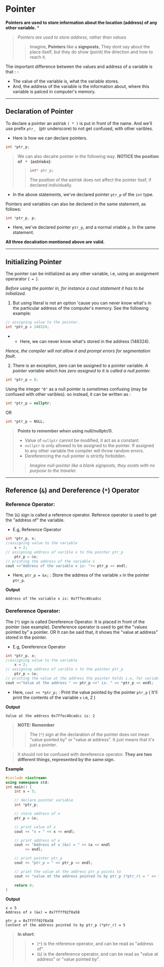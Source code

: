 # Pointer

**Pointers are used to store information about the location (address) of any other variable.** *

> *Pointers are used to store address, rather than values*
> >Imagine, **Pointers** like a **signposts**, They dont say about the place itself, but they do show (point) the direction and how to reach it.

The important difference between the values and address of a variable is that : -

* The value of the variable is, what the variable stores.
* And, the address of the variable is the information about, where this variable is palced in computer's memory.


****


## Declaration of Pointer

To declare a pointer an astrisk <code>( * )</code> is put in front of the name. And we'll use prefix <code>ptr_ </code> (ptr underscore) to not get confused, with other varibles.

- Here is how we can declare pointers.

```cpp
int *ptr_p;
```

> We can also decalre pointer in the following way. **NOTICE the position of <code>  *  </code> (astrisks)**:
>>
>> ```cpp
>>int* ptr_p; 
>>```
>> The position of the astrisk does not affect the pointer itsef, if declared individually.

- In the above statements, we've declared pointer <code>ptr_p</code> of the <code>int</code> type.

Pointers and variables can also be declared in the same statement, as follows:

```cpp
int *ptr_p, p;
```
- Here, we've declared pointer <code>ptr_p</code>, and a normal vriable <code>p</code>. In the same statement.

**All three decalration mentioned above are valid.**


****


## Initializing Pointer

The pointer can be initlialized as any other variable, i.e, using an assignment operarator (<code> = </code>).

*Before using the pointer in, for instance a cout statement it has to be initialized.*

1. But using literal is not an option 'cause you can never know what's in the particular address of the computer's memory. See the following example:

```cpp
// assigning value to the pointer.
int *ptr_p = 148324;
```
* * Here, we can never know what's stored in the address (148324).

 *Hence, the compiler will not allow it and prompt errors for segmentation fault.*

2. There is an exception, zero can be assigned to a pointer variable. *A pointer variable which has zero assigned to it is called a null pointer.*

```cpp
int *ptr_p = 0;
```
Using the integer <code>"0"</code> as a null pointer is sometimes confusing (may be confused with other varibles). so instead, it can be written as :

```cpp
int *ptr_p = nullptr;
```
OR

```cpp
int *ptr_p = NULL;
```

> **Points to remember when using null/nullptr/0.**
> * Value of <code>nullptr</code> cannot be modified, it act as a constant.
> * <code>nullptr</code> is only allowed to be assigned to the pointer. If assigned to any other variable the compiler will throw random errors.
> * Dereferencing the null pointer is strictly forbidden.
>> *Imagine null-pointer like a blank signposts, they exists with no purpose to the traveler.*


****


## Reference (<code>&</code>) and Dereference (<code>*</code>) Operator

### Reference Operator: 

The (<code>&</code>) sign is called a reference operator. Referece operator is used to get the "address of" the variable.

* E.g, Reference Operator

```cpp
int *ptr_p, x;
//assigning value to the variable
    x = 2;
// assigning address of varible x to the pointer ptr_p
    ptr_p = &x;
// printing the address of the variable x
cout <<"Address of the variable x is: "<< ptr_p << endl;
```
- Here, <code>ptr_p = &x;</code> : Store the address of the variable <code>x</code> in the pointer <code>ptr_p</code>.

**Output**

```
Address of the variable x is: 0x7ffec40cadcc
```

### Dereference Operator: 

The (<code>*</code>) sign is called Dereference Operator. It is placed in front of the pointer (see example). Dereference operator is used to get the "values pointed by" a pointer. OR It can be said that, it shows the "value at address" stored in the pointer.

* E.g, Dereference Operator

```cpp
int *ptr_p, x;
//assigning value to the variable
    x = 2;
// assigning address of varible x to the pointer ptr_p
    ptr_p = &x;
// printing the value at the address the pointer holds i.e, for variable x
cout <<"Value at the address " << ptr_p <<" is: " << *ptr_p << endl;
```
- Here, <code>cout << *ptr_p;</code> : Print the value pointed by the pointer <code>ptr_p</code> ( It'll print the contents of the variable <code>x</code> i.e, 2 )

**Output**

```
Value at the address 0x7ffec40cadcc is: 2
```

> **NOTE: Remember**
>> The (<code>*</code>) sign at the declaration of the pointer does not mean "value pointed by" or "value at address". It just means that it's just a pointer.

> It should not be confused with dereference operator. **They are two different things, represented by the same sign.**

**Example**

```cpp
#include <iostream>
using namespace std;
int main() {
    int x = 5;

    // declare pointer variable
    int *ptr_p;

    // store address of x
    ptr_p = &x;

    // print value of x
    cout << "x = " << x << endl;

    // print address of x
    cout << "Address of x (&x) = " << &x << endl
         << endl;

    // print pointer ptr_p
    cout << "ptr_p = " << ptr_p << endl;

    // print the value at the address ptr_p points to
    cout << "value at the address pointed to by ptr_p (*ptr_r) = " << *ptr_p << endl;
    
    return 0;
}
```

**Output**

```
x = 5
Address of x (&x) = 0x7ffff92f8a58

ptr_p = 0x7ffff92f8a58
Content of the address pointed to by ptr_p (*ptr_r) = 5
```

> **In short**: 
>>* (<code>*</code>) is the reference operator, and can be read as "address of".
>>* (<code>&</code>) is the dereference operator, and can be read as "value at address" or "value pointed by".
